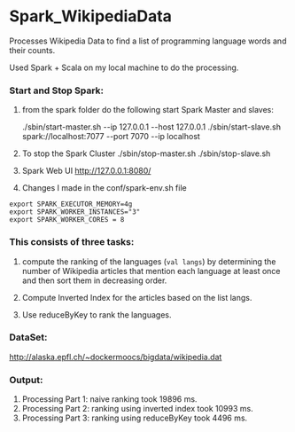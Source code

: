# Spark_WikipediaData
Processes Wikipedia Data to find a list of programming language words and their counts.

Used Spark + Scala on my local machine to do the processing.

### Start and Stop Spark:
  1. from the spark folder do the following start Spark Master and slaves:

      ./sbin/start-master.sh --ip 127.0.0.1 --host 127.0.0.1
      ./sbin/start-slave.sh spark://localhost:7077 --port 7070 --ip localhost

  2. To stop the Spark Cluster
       ./sbin/stop-master.sh 
       ./sbin/stop-slave.sh 
  
  3. Spark Web UI
    http://127.0.0.1:8080/
    
  4. Changes I made in the conf/spark-env.sh file
  
    export SPARK_EXECUTOR_MEMORY=4g
    export SPARK_WORKER_INSTANCES="3"
    export SPARK_WORKER_CORES = 8
    

### This consists of three tasks:
  1. compute the ranking of the languages (`val langs`) by determining the number of Wikipedia articles that
     mention each language at least once and then sort them in decreasing order.
    
  2. Compute Inverted Index for the articles based on the list langs.
  3. Use reduceByKey to rank the languages.
  
### DataSet:

http://alaska.epfl.ch/~dockermoocs/bigdata/wikipedia.dat

### Output:

  1. Processing Part 1: naive ranking took 19896 ms.
  2. Processing Part 2: ranking using inverted index took 10993 ms.
  3. Processing Part 3: ranking using reduceByKey took 4496 ms.

